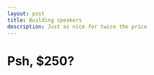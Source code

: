 ```yaml
---
layout: post
title: Building speakers
description: Just as nice for twice the price
---
```


Psh, $250?
============

